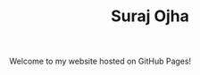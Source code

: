 <!DOCTYPE html>
<html lang="en">
<head>
    <meta charset="UTF-8">
    <meta name="viewport" content="width=device-width, initial-scale=1.0">
    <title>Suraj Ojha</title>
    <link rel="stylesheet" href="style.css">
</head>
<body>
    <header>
        <h1>Suraj Ojha</h1>
    </header>
    <section>
        <p>Welcome to my website hosted on GitHub Pages!</p>
    </section>
</body>
</html>
